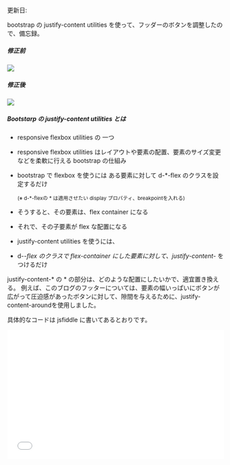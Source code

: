 更新日:

bootstrap の justify-content utilities を使って、フッダーのボタンを調整したので、備忘録。

##### 修正前

![](http://localhost:3000/assets/7/footer-image-before-164e5e28c1d9974d9d30179eb70848dc1602229a0580b54050c6a22a01d814d4.jpg)

##### 修正後

![](http://localhost:3000/assets/7/footer-image-after-ed3bd3f070733e4da5b32b01471aca7cb14dc31b6ec38d18fb6a741e75e519f2.jpg)

##### Bootstarp の justify-content utilities とは

* responsive flexbox utilities の 一つ

* responsive flexbox utilities はレイアウトや要素の配置、要素のサイズ変更などを柔軟に行える bootstrap の仕組み
* bootstrap で flexbox を使うには ある要素に対して d-*-flex のクラスを設定するだけ

    <small class="fw-lighter">(※ <span class="badge bg-secondary rounded">d-*-flex</span>の * は適用させたい display プロパティ、breakpointを入れる)</small>

* そうすると、その要素は、flex container になる
* それで、その子要素が flex な配置になる
* justify-content utilities を使うには、

* d-*-flex のクラスで flex-container にした要素に対して、justify-content-* をつけるだけ

justify-content-* の * の部分は、どのような配置にしたいかで、適宜置き換える。
例えば、このブログのフッターについては、要素の幅いっぱいにボタンが広がって圧迫感があったボタンに対して、隙間を与えるために、justify-content-aroundを使用しました。

  具体的なコードは jsfiddle に書いてあるとおりです。

<iframe width="100%" height="300" src="//jsfiddle.net/jun_taka/b5wqg973/embedded/html,result/" allowfullscreen="allowfullscreen" allowpaymentrequest="" frameborder="0"></iframe>